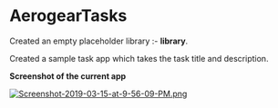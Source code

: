 # AerogearTasks

Created an empty placeholder library :- **library**.  

Created a sample task app which takes the task title and description.  

**Screenshot of the current app**   


[![Screenshot-2019-03-15-at-9-56-09-PM.png](https://i.postimg.cc/Xq12Kpc6/Screenshot-2019-03-15-at-9-56-09-PM.png)](https://postimg.cc/Zv3F4YMw)
